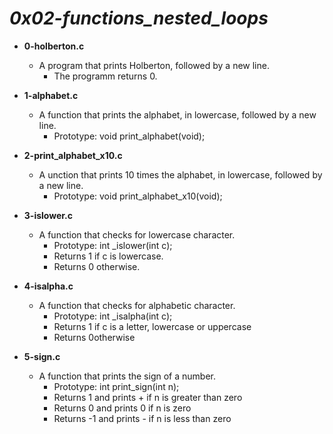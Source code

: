# *0x02-functions_nested_loops*
* **0-holberton.c**
  * A program that prints Holberton, followed by a new line.
     * The programm returns 0.

* **1-alphabet.c**
  * A function that prints the alphabet, in lowercase, followed by a new line.
    * Prototype: void print_alphabet(void);

* **2-print_alphabet_x10.c**
  * A unction that prints 10 times the alphabet, in lowercase, followed by a new line.
    * Prototype: void print_alphabet_x10(void);

* **3-islower.c**
  * A function that checks for lowercase character.
    * Prototype: int _islower(int c);
    * Returns 1 if c is lowercase.
    * Returns 0 otherwise.

* **4-isalpha.c**
  * A function that checks for alphabetic character.
    * Prototype: int _isalpha(int c);
    * Returns 1 if c is a letter, lowercase or uppercase
    * Returns 0otherwise

* **5-sign.c**
  * A function that prints the sign of a number.
    * Prototype: int print_sign(int n);
    * Returns 1 and prints + if n is greater than zero
    * Returns 0 and prints 0 if n is zero
    * Returns -1 and prints - if n is less than zero
